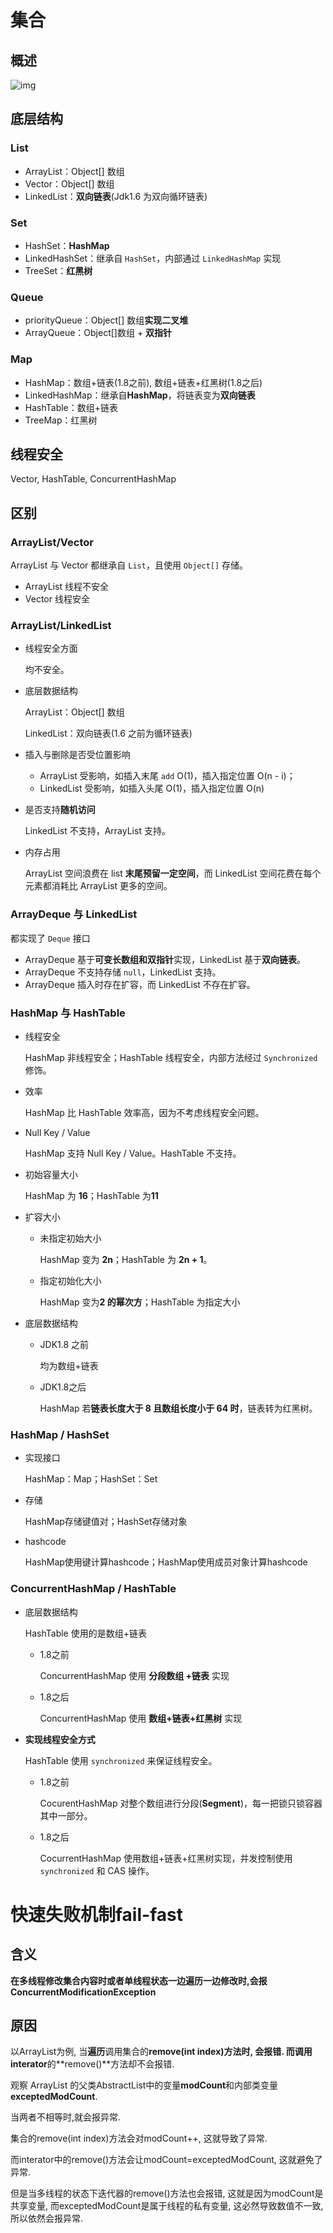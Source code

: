 # 集合

## 概述

![img](C:\Users\23679\Desktop\知识\review\img\java-collection-hierarchy.png)

## 底层结构

### List

- ArrayList：Object[] 数组
- Vector：Object[] 数组
- LinkedList：**双向链表**(Jdk1.6 为双向循环链表)

### Set

- HashSet：**HashMap**
- LinkedHashSet：继承自 `HashSet`，内部通过 `LinkedHashMap` 实现
- TreeSet：**红黑树**

### Queue

- priorityQueue：Object[] 数组**实现二叉堆**
- ArrayQueue：Object[]数组 + **双指针**

### Map

- HashMap：数组+链表(1.8之前), 数组+链表+红黑树(1.8之后)
- LinkedHashMap：继承自**HashMap**，将链表变为**双向链表**
- HashTable：数组+链表
- TreeMap：红黑树

## 线程安全

Vector, HashTable, ConcurrentHashMap

## 区别

### ArrayList/Vector

ArrayList 与 Vector 都继承自 `List`，且使用 `Object[]` 存储。

- ArrayList 线程不安全
- Vector 线程安全

### ArrayList/LinkedList

- 线程安全方面

  均不安全。

- 底层数据结构

  ArrayList：Object[] 数组

  LinkedList：双向链表(1.6 之前为循环链表)

- 插入与删除是否受位置影响

  - ArrayList 受影响，如插入末尾 `add`  O(1)，插入指定位置 O(n - i)；
  - LinkedList 受影响，如插入头尾 O(1)，插入指定位置 O(n)

- 是否支持**随机访问**

  LinkedList 不支持，ArrayList 支持。

- 内存占用

  ArrayList 空间浪费在 list **末尾预留一定空间**，而 LinkedList 空间花费在每个元素都消耗比 ArrayList 更多的空间。

### ArrayDeque 与 LinkedList

都实现了 `Deque` 接口

- ArrayDeque 基于**可变长数组和双指针**实现，LinkedList 基于**双向链表**。
- ArrayDeque 不支持存储 `null`，LinkedList 支持。
- ArrayDeque 插入时存在扩容，而 LinkedList 不存在扩容。

### HashMap 与 HashTable

- 线程安全

  HashMap 非线程安全；HashTable 线程安全，内部方法经过 `Synchronized` 修饰。

- 效率

  HashMap 比 HashTable 效率高，因为不考虑线程安全问题。

- Null Key / Value

  HashMap 支持 Null Key / Value。HashTable 不支持。

- 初始容量大小

  HashMap 为 **16**；HashTable 为**11**

- 扩容大小

  - 未指定初始大小

    HashMap 变为 **2n**；HashTable 为 **2n + 1**。

  - 指定初始化大小

    HashMap 变为**2 的幂次方**；HashTable 为指定大小

- 底层数据结构

  - JDK1.8 之前

    均为数组+链表

  - JDK1.8之后

    HashMap 若**链表长度大于 8 且数组长度小于 64 时**，链表转为红黑树。

### HashMap / HashSet

- 实现接口

  HashMap：Map；HashSet：Set

- 存储

  HashMap存储键值对；HashSet存储对象

- hashcode

  HashMap使用键计算hashcode；HashMap使用成员对象计算hashcode

### ConcurrentHashMap / HashTable

- 底层数据结构

  HashTable 使用的是数组+链表

  - 1.8之前

    ConcurrentHashMap 使用 **分段数组 +链表** 实现

  - 1.8之后

    ConcurrentHashMap 使用 **数组+链表+红黑树** 实现

- **实现线程安全方式**

  HashTable 使用 `synchronized` 来保证线程安全。

  - 1.8之前

    CocurentHashMap 对整个数组进行分段(**Segment**)，每一把锁只锁容器其中一部分。

  - 1.8之后

    CocurrentHashMap 使用数组+链表+红黑树实现，并发控制使用 `synchronized` 和 CAS 操作。

# 快速失败机制fail-fast

## 含义

**在多线程修改集合内容时或者单线程状态一边遍历一边修改时,会报ConcurrentModificationException**

## 原因

以ArrayList为例, 当**遍历**调用集合的**remove(int index)**方法时, 会报错. 而调用**interator**的**remove()**方法却不会报错. 

观察 ArrayList 的父类AbstractList中的变量**modCount**和内部类变量**exceptedModCount**.

当两者不相等时,就会报异常.

集合的remove(int index)方法会对modCount++, 这就导致了异常.

而interator中的remove()方法会让modCount=exceptedModCount, 这就避免了异常.

但是当多线程的状态下迭代器的remove()方法也会报错, 这就是因为modCount是共享变量, 而exceptedModCount是属于线程的私有变量, 这必然导致数值不一致, 所以依然会报异常.

